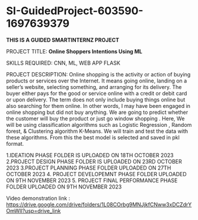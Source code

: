 # SI-GuidedProject-603590-1697639379

**THIS IS A GUIDED SMARTINTERNZ PROJECT**

PROJECT TITLE:
**Online Shoppers Intentions Using ML**

SKILLS REQUIRED:
CNN, ML, WEB APP FLASK

PROJECT DESCRIPTION:
Online shopping is the activity or action of buying products or services over the Internet. 
It means going online, landing on a seller’s website, selecting something, and arranging for its delivery. 
The buyer either pays for the good or service online with a credit or debit card or upon delivery. 
The term does not only include buying things online but also searching for them online. 
In other words, I may have been engaged in online shopping but did not buy anything.
We are going to predict whether the customer will buy the product or just go window shopping . 
Here, We will be using classification algorithms such as Logistic Regression , Random forest, & Clustering algorithm K-Means.
We will train and test the data with these algorithms. From this the best model is selected and saved in pkl format.

1.IDEATION PHASE FOLDER IS UPLOADED ON 18TH OCTOBER 2023
2.PROJECT DESIGN PHASE FOLDER IS UPLOADED ON 23RD OCTOBER 2023
3.PROJECT PLANNING PHASE FOLDER UPLOADED ON 27TH OCTOBER 2023
4. PROJECT DEVELOPEMNT PHASE FOLDER UPLOADED ON 9TH NOVEMBER 2023
5. PROJECT FINAL PERFORMANCE PHASE FOLDER UPLOADED ON 9TH NOVEMBER 2023

Video demonstration link : https://drive.google.com/drive/folders/1L08COrbg9MNJjkfCNww3xDCZdrYOmWII?usp=drive_link
